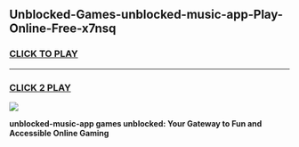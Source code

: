 
## Unblocked-Games-unblocked-music-app-Play-Online-Free-x7nsq
<h3>
<a href="https://premium76.site?title=unblocked-music-app&ref=26A">CLICK TO PLAY</a></h3>
<hr>

<h3>
<a href="https://premium76.site?title=unblocked-music-app&ref=26A">CLICK 2 PLAY</a>
  
</h3>

<a href="https://premium76.site?title=unblocked-music-app&ref=26A"><img src="https://clearcache.store/games.png"></a>


**unblocked-music-app games unblocked: Your Gateway to Fun and Accessible Online Gaming**

